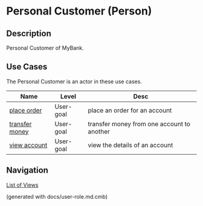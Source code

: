# Personal Customer (Person)

## Description
Personal Customer of MyBank.

## Use Cases
The Personal Customer is an actor in these use cases.

| Name | Level | Desc |
|---|---|---|
| [place order](../mybank/digital-banking/internet-banking-system/place-order.md) | User-goal | place an order for an account |
| [transfer money](../mybank/digital-banking/internet-banking-system/transfer-money.md) | User-goal | transfer money from one account to another |
| [view account](../mybank/digital-banking/internet-banking-system/view-account.md) | User-goal | view the details of an account |


## Navigation
[List of Views](../views.md)

(generated with docs/user-role.md.cmb)
